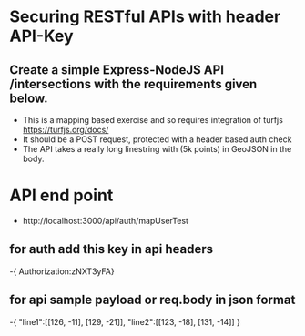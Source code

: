 # Securing RESTful APIs with header API-Key

## Create a simple Express-NodeJS API /intersections with the requirements given below.

* This is a mapping based exercise and so requires integration of turfjs https://turfjs.org/docs/
* It should be a POST request, protected with a header based auth check
* The API takes a really long linestring with (5k points) in GeoJSON in the body.

# API end point
- http://localhost:3000/api/auth/mapUserTest
## for auth add this key in api headers
-{ Authorization:zNXT3yFA}
## for api sample payload or req.body in json format
-{ "line1":[[126, -11], [129, -21]], "line2":[[123, -18], [131, -14]] }
